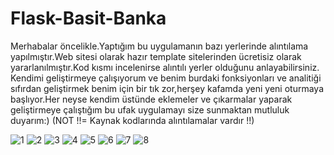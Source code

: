 # Flask-Basit-Banka

Merhabalar öncelikle.Yaptığım bu uygulamanın bazı yerlerinde alıntılama yapılmıştır.Web sitesi olarak hazır template sitelerinden ücretisiz olarak yararlanılmıştır.Kod kısmı incelenirse alıntılı yerler olduğunu anlayabilirsiniz.
Kendimi geliştirmeye çalışıyorum ve benim burdaki fonksiyonları ve analitiği sıfırdan geliştirmek benim için bir tık zor,herşey kafamda yeni yeni oturmaya başlıyor.Her neyse kendim üstünde eklemeler ve çıkarmalar yaparak geliştirmeye çalıştığım bu ufak uygulamayı
size sunmaktan mutluluk duyarım:)
(NOT !!= Kaynak kodlarında alıntılamalar vardır !!)

![1](https://github.com/kaanthealien/Flask-Basit-Banka/assets/134944208/229a8221-9244-44cf-9358-492c2bfb389f)
![2](https://github.com/kaanthealien/Flask-Basit-Banka/assets/134944208/a1b6de56-3cec-40b9-9368-5d8062d538fc)
![3](https://github.com/kaanthealien/Flask-Basit-Banka/assets/134944208/cd0d0399-2b28-4a38-8efa-9f773ece3bee)
![4](https://github.com/kaanthealien/Flask-Basit-Banka/assets/134944208/a759a5f1-abc5-4039-91e8-2ef88acbd0af)
![5](https://github.com/kaanthealien/Flask-Basit-Banka/assets/134944208/0c3e3219-42f6-4e5f-821b-de14bb8acbe5)
![6](https://github.com/kaanthealien/Flask-Basit-Banka/assets/134944208/7a37f63f-3db9-45ef-8a38-043a5d8a7d53)
![7](https://github.com/kaanthealien/Flask-Basit-Banka/assets/134944208/5703a3d3-e56c-444c-a28e-36df3567f9f5)
![8](https://github.com/kaanthealien/Flask-Basit-Banka/assets/134944208/5cd5aa40-ee04-45eb-aec8-b8cf36a1800b)
